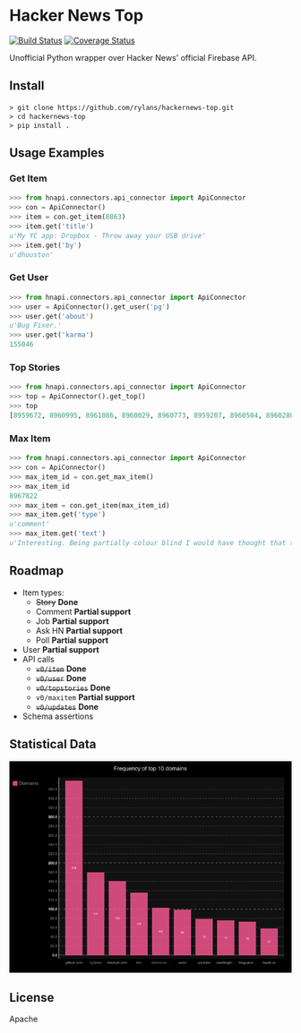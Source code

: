 Hacker News Top
==============

[![Build Status](https://travis-ci.org/rylans/hackernews-top.svg?branch=master)](https://travis-ci.org/rylans/hackernews-top) [![Coverage Status](https://coveralls.io/repos/rylans/hackernews-top/badge.svg?branch=master)](https://coveralls.io/r/rylans/hackernews-top?branch=master)

Unofficial Python wrapper over Hacker News' official Firebase API.

## Install

```
> git clone https://github.com/rylans/hackernews-top.git
> cd hackernews-top
> pip install .
```

## Usage Examples

### Get Item

```python
>>> from hnapi.connectors.api_connector import ApiConnector
>>> con = ApiConnector()
>>> item = con.get_item(8863)
>>> item.get('title')
u'My YC app: Dropbox - Throw away your USB drive'
>>> item.get('by')
u'dhouston'
```

### Get User

```python
>>> from hnapi.connectors.api_connector import ApiConnector
>>> user = ApiConnector().get_user('pg')
>>> user.get('about')
u'Bug Fixer.'
>>> user.get('karma')
155046
```

### Top Stories

```python
>>> from hnapi.connectors.api_connector import ApiConnector
>>> top = ApiConnector().get_top()
>>> top
[8959672, 8960995, 8961086, 8960029, 8960773, 8959207, 8960504, 8960280, 8960486, 8959875, 8955426, 8958731, 8961438, 8961093, 8959138, 8959621, 8958867, 8959989, 8958591, 8960902, 8961006, 8958290, 8958059, 8957385, 8960445, 8960933, 8960064, 8956245, 8960211, 8954655, 8959967, 8959377, 8961127, 8958082, 8955771, 8958248, 8955310, 8960929, 8959850, 8959720, 8958728, 8961374, 8958131, 8954737, 8961220, 8959279, 8960063, 8954353, 8956129, 8954630, 8958173, 8961079, 8954568, 8960605, 8957090, 8960824, 8959497, 8960667, 8953545, 8961237, 8955212, 8954814, 8960460, 8954544, 8955130, 8953633, 8955172, 8953512, 8961336, 8958668, 8958719, 8960062, 8960702, 8954424, 8954348, 8959596, 8960909, 8960875, 8961027, 8956313, 8960215, 8960301, 8955663, 8954687, 8958267, 8960360, 8959477, 8958233, 8955076, 8957010, 8961232, 8960303, 8960600, 8955628, 8952959, 8958604, 8954623, 8960168, 8956922, 8952100]
```

### Max Item

```python
>>> from hnapi.connectors.api_connector import ApiConnector
>>> con = ApiConnector()
>>> max_item_id = con.get_max_item()
>>> max_item_id
8967822
>>> max_item = con.get_item(max_item_id)
>>> max_item.get('type')
u'comment'
>>> max_item.get('text')
u'Interesting. Being partially colour blind I would have thought that the original was much greener, while the re-release is a lot bluer and bumped up the brightness contrast.<p>For example, most of the agent scenes in that comparison the left frame appears &quot;greener&quot; (but also more washed out in terms of brightness contrast) than the right.'
```

## Roadmap

* Item types:
  * ~~Story~~ **Done**
  * Comment **Partial support**
  * Job **Partial support**
  * Ask HN **Partial support**
  * Poll **Partial support**
* User **Partial support**
* API calls
  * ~~`v0/item`~~ **Done**
  * ~~`v0/user`~~ **Done**
  * ~~`v0/topstories`~~ **Done**
  * `v0/maxitem` **Partial support**
  * ~~`v0/updates`~~ **Done**
* Schema assertions

## Statistical Data

![Domain Frequency](diagrams/frequency_bar.png)

## License

Apache
